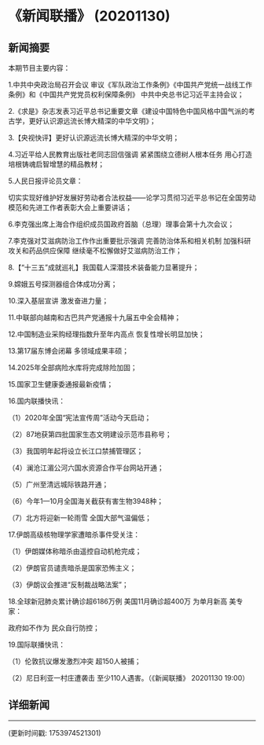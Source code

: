 # 《新闻联播》 (20201130)

## 新闻摘要

本期节目主要内容：

1.中共中央政治局召开会议 审议《军队政治工作条例》《中国共产党统一战线工作条例》和《中国共产党党员权利保障条例》 中共中央总书记习近平主持会议；

2.《求是》杂志发表习近平总书记重要文章《建设中国特色中国风格中国气派的考古学，更好认识源远流长博大精深的中华文明》；

3.【央视快评】更好认识源远流长博大精深的中华文明；

4.习近平给人民教育出版社老同志回信强调 紧紧围绕立德树人根本任务 用心打造培根铸魂启智增慧的精品教材；

5.人民日报评论员文章：

切实实现好维护好发展好劳动者合法权益——论学习贯彻习近平总书记在全国劳动模范和先进工作者表彰大会上重要讲话；

6.李克强出席上海合作组织成员国政府首脑（总理）理事会第十九次会议；

7.李克强对艾滋病防治工作作出重要批示强调 完善防治体系和相关机制 加强科研攻关和药品供应保障 继续毫不松懈做好艾滋病防治工作；

8.【“十三五”成就巡礼】我国载人深潜技术装备能力显著提升；

9.嫦娥五号探测器组合体成功分离；

10.深入基层宣讲 激发奋进力量；

11.中联部向越南和古巴共产党通报十九届五中全会精神；

12.中国制造业采购经理指数升至年内高点 恢复性增长明显加快；

13.第17届东博会闭幕 多领域成果丰硕；

14.2025年全部病险水库将完成除险加固；

15.国家卫生健康委通报最新疫情；

16.国内联播快讯：

（1）2020年全国“宪法宣传周”活动今天启动；

（2）87地获第四批国家生态文明建设示范市县称号；

（3）我国明年起将设立长江口禁捕管理区；

（4）澜沧江湄公河六国水资源合作平台网站开通；

（5）广州至清远城际铁路开通；

（6）今年1—10月全国海关截获有害生物3948种；

（7）北方将迎新一轮雨雪 全国大部气温偏低；

17.伊朗高级核物理学家遭暗杀事件受关注：

（1）伊朗媒体称暗杀由遥控自动机枪完成；

（2）伊朗官员谴责暗杀是国家恐怖主义；

（3）伊朗议会推进“反制裁战略法案”；

18.全球新冠肺炎累计确诊超6186万例 美国11月确诊超400万 为单月新高 美专家：

政府如不作为 民众自行防控；

19.国际联播快讯：

（1）伦敦抗议爆发激烈冲突 超150人被捕；

（2）尼日利亚一村庄遭袭击 至少110人遇害。（《新闻联播》 20201130 19:00）

## 详细新闻

---

(更新时间戳: 1753974521301)

